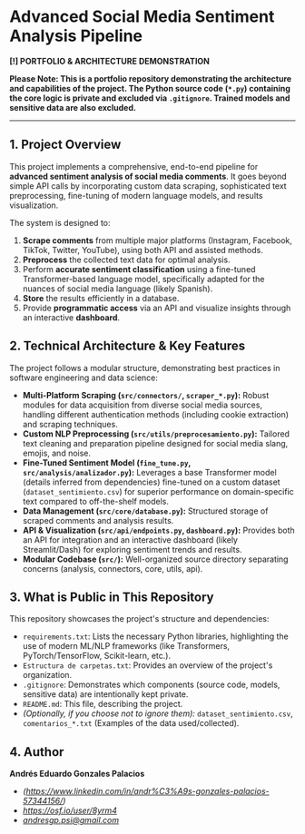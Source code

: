 # Advanced Social Media Sentiment Analysis Pipeline

**[!] PORTFOLIO & ARCHITECTURE DEMONSTRATION**

**Please Note: This is a portfolio repository demonstrating the architecture and capabilities of the project. The Python source code (`*.py`) containing the core logic is private and excluded via `.gitignore`. Trained models and sensitive data are also excluded.**

---

## 1. Project Overview

This project implements a comprehensive, end-to-end pipeline for **advanced sentiment analysis of social media comments**. It goes beyond simple API calls by incorporating custom data scraping, sophisticated text preprocessing, fine-tuning of modern language models, and results visualization.

The system is designed to:
1.  **Scrape comments** from multiple major platforms (Instagram, Facebook, TikTok, Twitter, YouTube), using both API and assisted methods.
2.  **Preprocess** the collected text data for optimal analysis.
3.  Perform **accurate sentiment classification** using a fine-tuned Transformer-based language model, specifically adapted for the nuances of social media language (likely Spanish).
4.  **Store** the results efficiently in a database.
5.  Provide **programmatic access** via an API and visualize insights through an interactive **dashboard**.

## 2. Technical Architecture & Key Features

The project follows a modular structure, demonstrating best practices in software engineering and data science:

* **Multi-Platform Scraping (`src/connectors/`, `scraper_*.py`):** Robust modules for data acquisition from diverse social media sources, handling different authentication methods (including cookie extraction) and scraping techniques.
* **Custom NLP Preprocessing (`src/utils/preprocesamiento.py`):** Tailored text cleaning and preparation pipeline designed for social media slang, emojis, and noise.
* **Fine-Tuned Sentiment Model (`fine_tune.py`, `src/analysis/analizador.py`):** Leverages a base Transformer model (details inferred from dependencies) fine-tuned on a custom dataset (`dataset_sentimiento.csv`) for superior performance on domain-specific text compared to off-the-shelf models.
* **Data Management (`src/core/database.py`):** Structured storage of scraped comments and analysis results.
* **API & Visualization (`src/api/endpoints.py`, `dashboard.py`):** Provides both an API for integration and an interactive dashboard (likely Streamlit/Dash) for exploring sentiment trends and results.
* **Modular Codebase (`src/`):** Well-organized source directory separating concerns (analysis, connectors, core, utils, api).

## 3. What is Public in This Repository

This repository showcases the project's structure and dependencies:

* `requirements.txt`: Lists the necessary Python libraries, highlighting the use of modern ML/NLP frameworks (like Transformers, PyTorch/TensorFlow, Scikit-learn, etc.).
* `Estructura de carpetas.txt`: Provides an overview of the project's organization.
* `.gitignore`: Demonstrates which components (source code, models, sensitive data) are intentionally kept private.
* `README.md`: This file, describing the project.
* *(Optionally, if you choose not to ignore them):* `dataset_sentimiento.csv`, `comentarios_*.txt` (Examples of the data used/collected).

## 4. Author

**Andrés Eduardo Gonzales Palacios**

* *(https://www.linkedin.com/in/andr%C3%A9s-gonzales-palacios-57344156/)*
* *https://osf.io/user/8yrm4*
* *andresgp.psi@gmail.com*